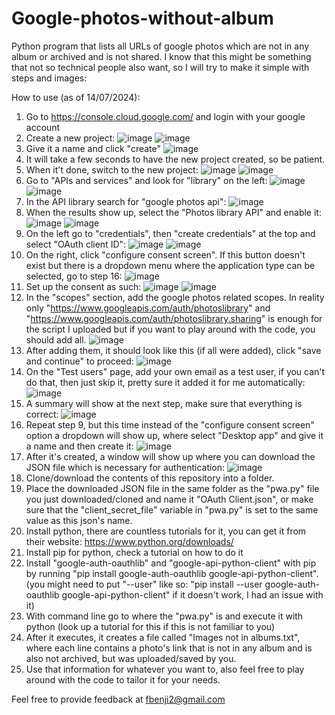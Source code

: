 # Google-photos-without-album
Python program that lists all URLs of google photos which are not in any album or archived and is not shared.
I know that this might be something that not so technical people also want, so I will try to make it simple with steps and images:

How to use (as of 14/07/2024):
1. Go to https://console.cloud.google.com/ and login with your google account
2. Create a new project:
  ![image](https://github.com/user-attachments/assets/46954db9-b50a-4b5e-9629-3c28a1c39e9b)
  ![image](https://github.com/user-attachments/assets/0f60082f-28d6-408e-8215-64fa217addad)
3. Give it a name and click "create"
  ![image](https://github.com/user-attachments/assets/ccf0e180-9503-4c6e-918a-d976182168ad)
4. It will take a few seconds to have the new project created, so be patient.
5. When it't done, switch to the new project:
  ![image](https://github.com/user-attachments/assets/46954db9-b50a-4b5e-9629-3c28a1c39e9b)
  ![image](https://github.com/user-attachments/assets/d4ec8ee2-e995-4c88-a017-9d7609ae7a7d)
6. Go to "APIs and services" and look for "library" on the left:
  ![image](https://github.com/user-attachments/assets/238647ed-cdd2-47fc-a3ac-a0f551080e08)
  ![image](https://github.com/user-attachments/assets/e38d8134-50bc-4626-bfe5-06380f1550e2)
7. In the API library search for "google photos api":
  ![image](https://github.com/user-attachments/assets/6f70780f-dcb3-495a-bbe3-fd5c5dab796f)
8. When the results show up, select the "Photos library API" and enable it:
  ![image](https://github.com/user-attachments/assets/9c4c809e-f387-4d3f-a0d4-9f5105ce4ffd)
  ![image](https://github.com/user-attachments/assets/d228c632-b128-4cb8-9380-14945f3f24f5)
9. On the left go to "credentials", then "create credentials" at the top and select "OAuth client ID":
  ![image](https://github.com/user-attachments/assets/b9e31cf2-1031-4fad-910f-0ac46a6b023a)
  ![image](https://github.com/user-attachments/assets/31a75605-93a6-4f82-a113-c86771633a8e)
10. On the right, click "configure consent screen". If this button doesn't exist but there is a dropdown menu where the application type can be selected, go to step 16:
  ![image](https://github.com/user-attachments/assets/7e3c978d-19dd-4a03-b6cc-1f24c79ad993)
11. Set up the consent as such:
  ![image](https://github.com/user-attachments/assets/9b287222-6571-40fe-bf7d-a1fc3f154ace)
  ![image](https://github.com/user-attachments/assets/97ccf6ab-744d-4650-be4e-bb00ec2bba45)
12. In the "scopes" section, add the google photos related scopes. In reality only "https://www.googleapis.com/auth/photoslibrary" and "https://www.googleapis.com/auth/photoslibrary.sharing" is enough for the script I uploaded but if you want to play around with the code, you should add all.
  ![image](https://github.com/user-attachments/assets/084b448a-5a3b-4d2d-bb32-826b11cb69d9)
13. After adding them, it should look like this (if all were added), click "save and continue" to proceed:
  ![image](https://github.com/user-attachments/assets/0a042352-4ae3-4795-8a2d-872eb50c8fd7)
14. On the "Test users" page, add your own email as a test user, if you can't do that, then just skip it, pretty sure it added it for me automatically:
  ![image](https://github.com/user-attachments/assets/096aa760-36b2-496c-ab01-4934c509eabc)
15. A summary will show at the next step, make sure that everything is correct:
  ![image](https://github.com/user-attachments/assets/4d4c9ae7-04b8-4d01-8d2d-778557438302)
16. Repeat step 9, but this time instead of the "configure consent screen" option a dropdown will show up, where select "Desktop app" and give it a name and then create it:
  ![image](https://github.com/user-attachments/assets/779b5961-4336-4ba0-97f9-13a8df579fab)
17. After it's created, a window will show up where you can download the JSON file which is necessary for authentication:
    ![image](https://github.com/user-attachments/assets/396e0bff-8b4b-48a5-b36c-73b0b48f7f72)
18. Clone/download the contents of this repository into a folder.
19. Place the downloaded JSON file in the same folder as the "pwa.py" file you just downloaded/cloned and name it "OAuth Client.json", or make sure that the "client_secret_file" variable in "pwa.py" is set to the same value as this json's name.
20. Install python, there are countless tutorials for it, you can get it from their website: https://www.python.org/downloads/
21. Install pip for python, check a tutorial on how to do it
22. Install "google-auth-oauthlib" and "google-api-python-client" with pip by running "pip install google-auth-oauthlib google-api-python-client". (you might need to put "--user" like so: "pip install --user google-auth-oauthlib google-api-python-client" if it doesn't work, I had an issue with it)
23. With command line go to where the "pwa.py" is and execute it with python (look up a tutorial for this if this is not familiar to you)
24. After it executes, it creates a file called "Images not in albums.txt", where each line contains a photo's link that is not in any album and is also not archived, but was uploaded/saved by you.
25. Use that information for whatever you want to, also feel free to play around with the code to tailor it for your needs.

Feel free to provide feedback at fbenji2@gmail.com

